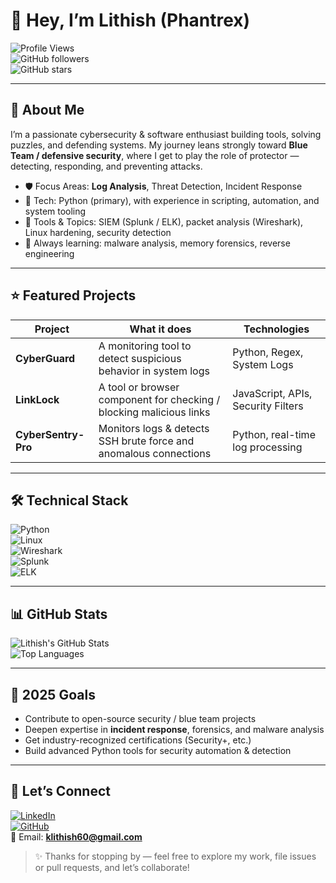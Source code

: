 # 👋 Hey, I’m Lithish (Phantrex)  

![Profile Views](https://komarev.com/ghpvc/?username=Lithish-7&style=flat-square&color=blue)  
![GitHub followers](https://img.shields.io/github/followers/Lithish-7?style=social)  
![GitHub stars](https://img.shields.io/github/stars/Lithish-7?style=social)

---

## 🔐 About Me  

I’m a passionate cybersecurity & software enthusiast building tools, solving puzzles, and defending systems. My journey leans strongly toward **Blue Team / defensive security**, where I get to play the role of protector — detecting, responding, and preventing attacks.

- 🛡️ Focus Areas: **Log Analysis**, Threat Detection, Incident Response  
- 🐍 Tech: Python (primary), with experience in scripting, automation, and system tooling  
- 🔧 Tools & Topics: SIEM (Splunk / ELK), packet analysis (Wireshark), Linux hardening, security detection  
- 🌱 Always learning: malware analysis, memory forensics, reverse engineering  

---

## ⭐ Featured Projects  

| Project | What it does | Technologies |
|---|---|---|
| **CyberGuard** | A monitoring tool to detect suspicious behavior in system logs | Python, Regex, System Logs |
| **LinkLock** | A tool or browser component for checking / blocking malicious links | JavaScript, APIs, Security Filters |
| **CyberSentry-Pro** | Monitors logs & detects SSH brute force and anomalous connections | Python, real-time log processing |

---

## 🛠 Technical Stack  

![Python](https://img.shields.io/badge/Python-3776AB?style=for-the-badge&logo=python&logoColor=white)  
![Linux](https://img.shields.io/badge/Linux-FCC624?style=for-the-badge&logo=linux&logoColor=black)  
![Wireshark](https://img.shields.io/badge/Wireshark-1679A7?style=for-the-badge&logo=wireshark&logoColor=white)  
![Splunk](https://img.shields.io/badge/Splunk-000000?style=for-the-badge&logo=splunk&logoColor=white)  
![ELK](https://img.shields.io/badge/ELK-005571?style=for-the-badge&logo=elastic&logoColor=white)  

---

## 📊 GitHub Stats  

![Lithish's GitHub Stats](https://github-readme-stats.vercel.app/api?username=Lithish-7&show_icons=true&theme=tokyonight)  
![Top Languages](https://github-readme-stats.vercel.app/api/top-langs/?username=Lithish-7&layout=compact&theme=tokyonight)

---

## 🎯 2025 Goals  

- Contribute to open-source security / blue team projects  
- Deepen expertise in **incident response**, forensics, and malware analysis  
- Get industry-recognized certifications (Security+, etc.)  
- Build advanced Python tools for security automation & detection  

---

## 🔗 Let’s Connect  

[![LinkedIn](https://img.shields.io/badge/LinkedIn-0077B5?style=for-the-badge&logo=linkedin&logoColor=white)](https://www.linkedin.com/in/lithishxsec/)  
[![GitHub](https://img.shields.io/badge/GitHub-100000?style=for-the-badge&logo=github&logoColor=white)](https://github.com/Lithish-7)  
📧 Email: **klithish60@gmail.com**

> ✨ Thanks for stopping by — feel free to explore my work, file issues or pull requests, and let’s collaborate!

